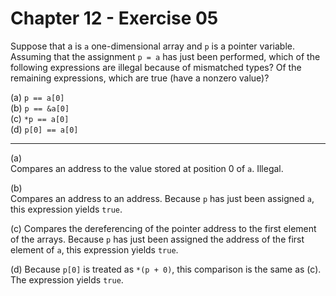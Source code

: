 # Chapter 12 - Exercise 05

Suppose that a is `a` one-dimensional array and `p` is a pointer variable. Assuming that the assignment `p = a` has just been performed, which of the following expressions are illegal because of mismatched types? Of the remaining expressions, which are true (have a nonzero value)?

(a) `p == a[0]`  
(b) `p == &a[0]`  
(c) `*p == a[0]`  
(d) `p[0] == a[0]`  

---

(a)  
Compares an address to the value stored at position 0 of `a`. Illegal.  

(b)  
Compares an address to an address. Because `p` has just been assigned `a`, this expression yields `true`.  

(c)
Compares the dereferencing of the pointer address to the first element of the arrays. Because `p` has just been assigned the address of the first element of `a`, this expression yields `true`.  

(d)
Because `p[0]` is treated as `*(p + 0)`, this comparison is the same as (c). The expression yields `true`.  
